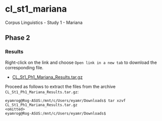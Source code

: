# cl_st1_mariana
Corpus Linguistics - Study 1 - Mariana

## Phase 2
### Results
Right-click on the link and choose `Open link in a new tab` to download the corresponding file.
- [CL_St1_Ph1_Mariana_Results.tar.gz](https://pucsp-my.sharepoint.com/:u:/g/personal/ra00341729_pucsp_edu_br/EU1-gvN-4pRDqIuGkPWHry4B6dJ7dY6gWqaKcydFL7evvA?e=GHwfgq)

Proceed as follows to extract the files from the archive `CL_St1_Ph1_Mariana_Results.tar.gz`:

```
eyamrog@Rog-ASUS:/mnt/c/Users/eyamr/Downloads$ tar xzvf CL_St1_Ph1_Mariana_Results.tar.gz
<omitted>
eyamrog@Rog-ASUS:/mnt/c/Users/eyamr/Downloads$ 
```
